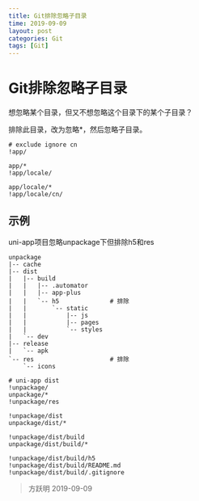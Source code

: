 ```yaml
---
title: Git排除忽略子目录
time: 2019-09-09
layout: post
categories: Git
tags: [Git]
---
```


# Git排除忽略子目录

想忽略某个目录，但又不想忽略这个目录下的某个子目录？

排除此目录，改为忽略*，然后忽略子目录。

```text
# exclude ignore cn
!app/

app/*
!app/locale/

app/locale/*
!app/locale/cn/
```


## 示例

uni-app项目忽略unpackage下但排除h5和res

```text
unpackage
|-- cache
|-- dist
|   |-- build
|   |   |-- .automator
|   |   |-- app-plus
|   |   `-- h5              # 排除
|   |       `-- static
|   |           |-- js
|   |           |-- pages
|   |           `-- styles
|   `-- dev
|-- release
|   `-- apk
`-- res                     # 排除
    `-- icons
```


```text
# uni-app dist
!unpackage/
unpackage/*
!unpackage/res

!unpackage/dist
unpackage/dist/*

!unpackage/dist/build
unpackage/dist/build/*

!unpackage/dist/build/h5
!unpackage/dist/build/README.md
!unpackage/dist/build/.gitignore
```

> 方跃明
> 2019-09-09
